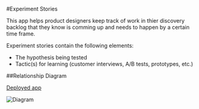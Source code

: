 #Experiment Stories

This app helps product designers keep track of work in thier discovery backlog that they know is comming up and needs to happen by a certain time frame.

Experiment stories contain the following elements:

* The hypothesis being tested
* Tactic(s) for learning (customer interviews, A/B tests, prototypes, etc.)

##Relationship Diagram

[Deployed app](https://ryansalandy.github.io/experiment-story-client/)

![Diagram](https://ryansalandy.com/wp-content/uploads/2021/06/Group-4.png)
